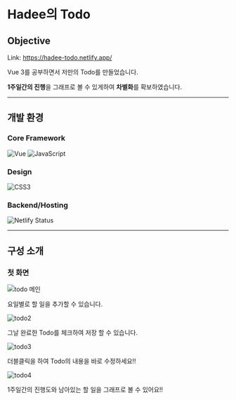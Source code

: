 # Hadee의 Todo
## Objective
Link: https://hadee-todo.netlify.app/

Vue 3를 공부하면서 저만의 Todo를 만들었습니다.

**1주일간의 진행**을 그래프로 볼 수 있게하여 **차별화**를 확보하였습니다.

---
## 개발 환경
### Core Framework
![Vue](https://img.shields.io/badge/Vue-4FC08D.svg?&style=for-the-badge&logo=Vue.js&logoColor=white)
![JavaScript](https://img.shields.io/badge/-JavaScript-%23F7DF1C?style=for-the-badge&logo=javascript&logoColor=000000&labelColor=%23F7DF1C&color=%23FFCE5A)

### Design
![CSS3](https://img.shields.io/badge/-CSS3-007ACC?style=for-the-badge&logo=css3)

### Backend/Hosting
![Netlify Status](https://api.netlify.com/api/v1/badges/f15f03f9-55d8-4adc-97d5-f6e085141610/deploy-status)

---
## 구성 소개

### 첫 화면


![todo 메인](https://user-images.githubusercontent.com/85422934/195787593-316872bb-b152-4d02-81ef-9c423424d9ae.png)



요일별로 할 일을 추가할 수 있습니다.



![todo2](https://user-images.githubusercontent.com/85422934/195787938-09f1ab26-1aab-4a98-838f-d56d6f8ee86c.png)



그날 완료한 Todo를 체크하여 저장 할 수 있습니다.

 

![todo3](https://user-images.githubusercontent.com/85422934/195788127-5b08912e-58fe-47dd-8439-ea83b1c3c7b4.png)



더블클릭을 하여 Todo의 내용을 바로 수정하세요!!

 

![todo4](https://user-images.githubusercontent.com/85422934/195788242-a858d941-8e0a-4d13-a0a8-7e0a9be0097a.png)



1주일간의 진행도와 남아있는 할 일을 그래프로 볼 수 있어요!!



